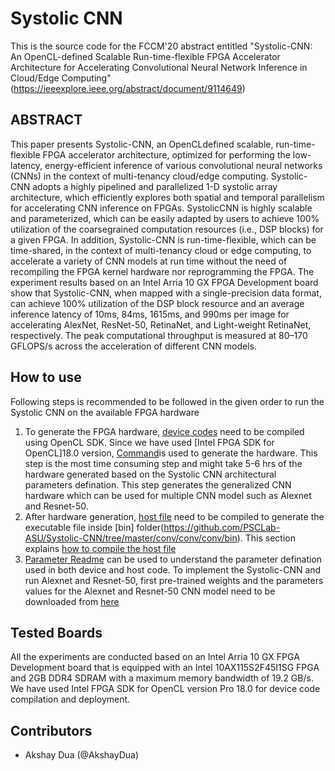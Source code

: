 # Systolic CNN
This is the source code for the FCCM'20 abstract entitled "Systolic-CNN: An OpenCL-defined Scalable Run-time-flexible FPGA Accelerator Architecture for Accelerating Convolutional Neural Network Inference in Cloud/Edge Computing" (https://ieeexplore.ieee.org/abstract/document/9114649)

## ABSTRACT
This paper presents Systolic-CNN, an OpenCLdefined scalable, run-time-flexible FPGA accelerator architecture, optimized for performing the low-latency, energy-efficient inference of various convolutional neural networks (CNNs) in the context of multi-tenancy cloud/edge computing. Systolic-CNN adopts a highly pipelined and parallelized 1-D systolic array architecture, which efficiently explores both spatial and temporal parallelism for accelerating CNN inference on FPGAs. SystolicCNN is highly scalable and parameterized, which can be easily adapted by users to achieve 100% utilization of the coarsegrained computation resources (i.e., DSP blocks) for a given FPGA. In addition, Systolic-CNN is run-time-flexible, which can be time-shared, in the context of multi-tenancy cloud or edge computing, to accelerate a variety of CNN models at run time without the need of recompiling the FPGA kernel hardware nor reprogramming the FPGA. The experiment results based on an Intel Arria 10 GX FPGA Development board show that Systolic-CNN, when mapped with a single-precision data format, can achieve 100% utilization of the DSP block resource and an average inference latency of 10ms, 84ms, 1615ms, and 990ms per image for accelerating AlexNet, ResNet-50, RetinaNet, and Light-weight RetinaNet, respectively. The peak computational throughput is measured at 80–170 GFLOPS/s across the acceleration of different CNN models.

## How to use
Following steps is recommended to be followed in the given order to run the Systolic CNN on the available FPGA hardware
1. To generate the FPGA hardware, [device codes](conv/conv/conv/device/) need to be compiled using OpenCL SDK. Since we have used [Intel FPGA SDK for OpenCL]18.0 version, [Command](https://github.com/PSCLab-ASU/Systolic-CNN/blob/master/Readme/CNN_models.md#command-to-compile-the-opencl-code)is used to generate the hardware. This step is the most time consuming step and might take 5-6 hrs of the hardware generated based on the Systolic CNN architectural parameters defination. This step generates the generalized CNN hardware which can be used for multiple CNN model such as Alexnet and Resnet-50.
3. After hardware generation, [host file](https://github.com/PSCLab-ASU/Systolic-CNN/tree/master/conv/conv/conv/host/src) need to be compiled to generate the executable file inside [bin] folder(https://github.com/PSCLab-ASU/Systolic-CNN/tree/master/conv/conv/conv/bin). This section explains [how to compile the host file](https://github.com/PSCLab-ASU/Systolic-CNN/blob/master/Readme/CNN_models.md#command-to-compile-the-host-code)
4. [Parameter Readme](https://github.com/PSCLab-ASU/Systolic-CNN/blob/master/Readme/Parameter_Readme.md) can be used to understand the parameter defination used in both device and host code. 
To implement the Systolic-CNN and run Alexnet and Resnet-50, first pre-trained weights and the parameters values for the Alexnet and Resnet-50 CNN model need to be downloaded from [here](https://github.com/PSCLab-ASU/Systolic-CNN/blob/master/Readme/CNN_models.md)

## Tested Boards
All the experiments are conducted based on an Intel Arria 10 GX FPGA Development board that is equipped with an Intel 10AX115S2F45I1SG FPGA and 2GB DDR4 SDRAM with a maximum memory bandwidth of 19.2 GB/s. We have used Intel FPGA SDK for OpenCL version Pro 18.0 for device code compilation and deployment.

## Contributors
- Akshay Dua (@AkshayDua)




